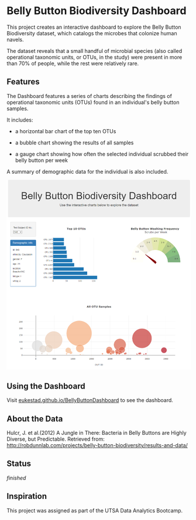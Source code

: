 # Belly Button Biodiversity Dashboard

This project creates an interactive dashboard to explore the Belly Button Biodiversity dataset, which catalogs the microbes that colonize human navels.

The dataset reveals that a small handful of microbial species (also called operational taxonomic units, or OTUs, in the study) were present in more than 70% of people, while the rest were relatively rare.

## Features
The Dashboard features a series of charts describing the findings of operational taxonomic units (OTUs) found in an individual's belly button samples.

It includes: 

* a horizontal bar chart of the top ten OTUs

* a bubble chart showing the results of all samples

* a gauge chart showing how often the selected individual scrubbed their belly button per week

A summary of demographic data for the individual is also included.

![Dashboard Image](images/dashboard.png)

## Using the Dashboard
Visit [eukestad.github.io/BellyButtonDashboard](https://eukestad.github.io/plotly-challenge/) to see the dashboard.

## About the Data
Hulcr, J. et al.(2012) A Jungle in There: Bacteria in Belly Buttons are Highly Diverse, but Predictable. Retrieved from: http://robdunnlab.com/projects/belly-button-biodiversity/results-and-data/

## Status
_finished_

## Inspiration
This project was assigned as part of the UTSA Data Analytics Bootcamp.

